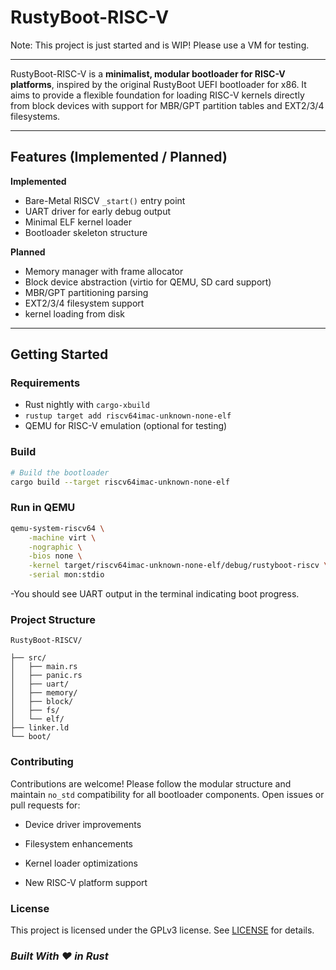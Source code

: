# RustyBoot-RISC-V

Note: This project is just started and is WIP! Please use a VM for testing.

---

RustyBoot-RISC-V is a **minimalist, modular bootloader for RISC-V platforms**, inspired by the original RustyBoot UEFI bootloader for x86. It aims to provide a flexible foundation for loading RISC-V kernels directly from block devices with support for MBR/GPT partition tables and EXT2/3/4 filesystems.

---

## Features (Implemented / Planned)

**Implemented**
- Bare-Metal RISCV `_start()` entry point
- UART driver for early debug output
- Minimal ELF kernel loader
- Bootloader skeleton structure
  
**Planned**
- Memory manager with frame allocator
- Block device abstraction (virtio for QEMU, SD card support)
- MBR/GPT partitioning parsing
- EXT2/3/4 filesystem support
- kernel loading from disk

---

## Getting Started

### Requirements

- Rust nightly with `cargo-xbuild`
- `rustup target add riscv64imac-unknown-none-elf`
- QEMU for RISC-V emulation (optional for testing)

### Build

```bash
# Build the bootloader
cargo build --target riscv64imac-unknown-none-elf
```

### Run in QEMU

```bash
qemu-system-riscv64 \
    -machine virt \
    -nographic \
    -bios none \
    -kernel target/riscv64imac-unknown-none-elf/debug/rustyboot-riscv \
    -serial mon:stdio
```

-You should see UART output in the terminal indicating boot progress.

### Project Structure

```
RustyBoot-RISCV/

├── src/
│   ├── main.rs
│   ├── panic.rs
│   ├── uart/
│   ├── memory/
│   ├── block/
│   ├── fs/
│   └── elf/
├── linker.ld
└── boot/               
```

### Contributing

Contributions are welcome! Please follow the modular structure and maintain `no_std` compatibility for all bootloader components. Open issues or pull requests for:

- Device driver improvements

- Filesystem enhancements

- Kernel loader optimizations

- New RISC-V platform support

### License

This project is licensed under the GPLv3 license. See [LICENSE](RustyBoot-RISCV/LICENSE) for details.

### _Built With ❤️ in Rust_
